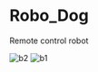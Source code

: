 # Robo_Dog
Remote control robot

![b2](https://user-images.githubusercontent.com/39192319/105047931-4163eb80-5a6b-11eb-8a30-975972c5d662.jpg)
![b1](https://user-images.githubusercontent.com/39192319/105047898-3610c000-5a6b-11eb-8227-816ca6cd5546.jpg)
